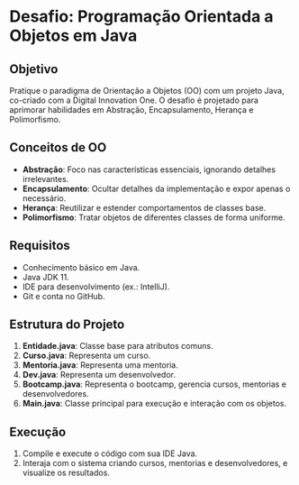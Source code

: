 # Desafio: Programação Orientada a Objetos em Java

## Objetivo
Pratique o paradigma de Orientação a Objetos (OO) com um projeto Java, co-criado com a Digital Innovation One. O desafio é projetado para aprimorar habilidades em Abstração, Encapsulamento, Herança e Polimorfismo.

## Conceitos de OO
- **Abstração**: Foco nas características essenciais, ignorando detalhes irrelevantes.
- **Encapsulamento**: Ocultar detalhes da implementação e expor apenas o necessário.
- **Herança**: Reutilizar e estender comportamentos de classes base.
- **Polimorfismo**: Tratar objetos de diferentes classes de forma uniforme.

## Requisitos
- Conhecimento básico em Java.
- Java JDK 11.
- IDE para desenvolvimento (ex.: IntelliJ).
- Git e conta no GitHub.

## Estrutura do Projeto
1. **Entidade.java**: Classe base para atributos comuns.
2. **Curso.java**: Representa um curso.
3. **Mentoria.java**: Representa uma mentoria.
4. **Dev.java**: Representa um desenvolvedor.
5. **Bootcamp.java**: Representa o bootcamp, gerencia cursos, mentorias e desenvolvedores.
6. **Main.java**: Classe principal para execução e interação com os objetos.

## Execução
1. Compile e execute o código com sua IDE Java.
2. Interaja com o sistema criando cursos, mentorias e desenvolvedores, e visualize os resultados.